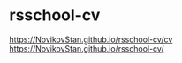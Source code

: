 # rsschool-cv
https://NovikovStan.github.io/rsschool-cv/cv
https://NovikovStan.github.io/rsschool-cv/
